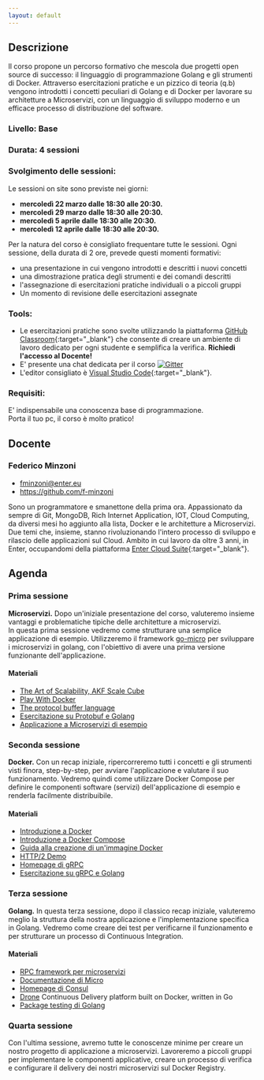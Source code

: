 ```yaml
---
layout: default
---
```


## Descrizione  
Il corso propone un percorso formativo che mescola due progetti open source di successo: il linguaggio di programmazione Golang e gli strumenti di Docker. Attraverso esercitazioni pratiche e un pizzico di teoria (q.b) vengono introdotti i concetti peculiari di Golang e di Docker per lavorare su architetture a Microservizi, con un linguaggio di sviluppo moderno e un efficace processo di distribuzione del software.  

### Livello: Base

### Durata: 4 sessioni
 
### Svolgimento delle sessioni:  
Le sessioni on site sono previste nei giorni:  

- **mercoledì 22 marzo dalle 18:30 alle 20:30.**  
- **mercoledì 29 marzo dalle 18:30 alle 20:30.** 
- **mercoledì 5 aprile dalle 18:30 alle 20:30.** 
- **mercoledì 12 aprile dalle 18:30 alle 20:30.** 

Per la natura del corso è consigliato frequentare tutte le sessioni.
Ogni sessione, della durata di 2 ore, prevede questi momenti formativi:

- una presentazione in cui vengono introdotti e descritti i nuovi concetti  
- una dimostrazione pratica degli strumenti e dei comandi descritti  
- l'assegnazione di esercitazioni pratiche individuali o a piccoli gruppi  
- Un momento di revisione delle esercitazioni assegnate

### Tools:

- Le esercitazioni pratiche sono svolte utilizzando la piattaforma [GitHub Classroom](https://classroom.github.com){:target="_blank"} che consente di creare un ambiente di lavoro dedicato per ogni studente e semplifica la verifica. **Richiedi l'accesso al Docente!**    
- E' presente una chat dedicata per il corso [![Gitter](https://badges.gitter.im/Join%20Chat.svg)](https://gitter.im/LOG-ED/docker-micro?utm_source=badge&utm_medium=badge&utm_campaign=pr-badge)  
- L'editor consigliato è [Visual Studio Code](https://code.visualstudio.com/){:target="_blank"}. 

### Requisiti:
 
E' indispensabile una conoscenza base di programmazione.  
Porta il tuo pc, il corso è molto pratico!

## Docente

### Federico Minzoni

- fminzoni@enter.eu 
- https://github.com/f-minzoni

Sono un programmatore e smanettone della prima ora. Appassionato da sempre di Git, MongoDB, Rich Internet Application, IOT, Cloud Computing, da diversi mesi ho aggiunto alla lista, Docker e le architetture a Microservizi. Due temi che, insieme, stanno rivoluzionando l'intero processo di sviluppo e rilascio delle applicazioni sul Cloud. Ambito in cui lavoro da oltre 3 anni, in Enter, occupandomi della piattaforma [Enter Cloud Suite](http://www.entercloudsuite.com){:target="_blank"}.

## Agenda

### Prima sessione
 
**Microservizi.** Dopo un'iniziale presentazione del corso, valuteremo insieme vantaggi e problematiche tipiche delle architetture a microservizi.  
In questa prima sessione vedremo come strutturare una semplice applicazione di esempio. Utilizzeremo il framework [go-micro](https://github.com/micro/go-micro) per sviluppare i microservizi in golang, con l'obiettivo di avere una prima versione funzionante dell'applicazione. 

#### Materiali

- [The Art of Scalability, AKF Scale Cube](http://akfpartners.com/techblog/wp-content/uploads/2008/05/app_cube.png)
- [Play With Docker](http://labs.play-with-docker.com/)
- [The protocol buffer language](https://developers.google.com/protocol-buffers/docs/proto3)
- [Esercitazione su Protobuf e Golang](https://gist.github.com/f-minzoni/8ac69d7193f2f1021743d98e86b67264)
- [Applicazione a Microservizi di esempio](https://gist.github.com/f-minzoni/27d3f9753744bd00150089b88f07c268)

### Seconda sessione

**Docker.** Con un recap iniziale, ripercorreremo tutti i concetti e gli strumenti visti finora, step-by-step, per avviare l'applicazione e valutare il suo funzionamento. Vedremo quindi come utilizzare Docker Compose per definire le componenti software (servizi) dell'applicazione di esempio e renderla facilmente distribuibile.

#### Materiali

- [Introduzione a Docker](https://log-ed.github.io/docker-get-started/sessione1/)
- [Introduzione a Docker Compose](https://log-ed.github.io/docker-get-started/sessione1_1/)
- [Guida alla creazione di un'immagine Docker](https://log-ed.github.io/docker-get-started/sessione2_1/)
- [HTTP/2 Demo](http://www.http2demo.io/)
- [Homepage di gRPC](http://www.grpc.io/)
- [Esercitazione su gRPC e Golang](https://github.com/LOG-ED/go-grpc)

### Terza sessione

**Golang.** In questa terza sessione, dopo il classico recap iniziale, valuteremo meglio la struttura della nostra applicazione e l'implementazione specifica in Golang. Vedremo come creare dei test per verificarne il funzionamento e per strutturare un processo di Continuous Integration.

#### Materiali

- [RPC framework per microservizi](https://github.com/micro/go-micro)
- [Documentazione di Micro](https://micro.mu/docs/go-micro.html#writing-a-service)
- [Homepage di Consul](https://www.consul.io/)
- [Drone](https://github.com/drone/drone) Continuous Delivery platform built on Docker, written in Go
- [Package testing di Golang](https://golang.org/pkg/testing/)

### Quarta sessione

Con l'ultima sessione, avremo tutte le conoscenze minime per creare un nostro progetto di applicazione a microservizi. Lavoreremo a piccoli gruppi per implementare le componenti applicative, creare un processo di verifica e configurare il delivery dei nostri microservizi sul Docker Registry. 
